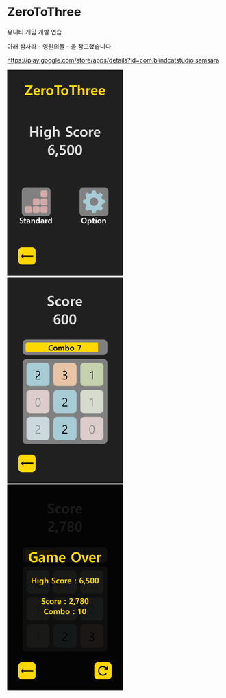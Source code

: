 # ZeroToThree

유니티 게임 개발 연습

아래 삼사라 - 영원의돌 - 을 참고했습니다

https://play.google.com/store/apps/details?id=com.blindcatstudio.samsara

![Example1.png](./Example1.png)
![Example2.png](./Example2.png)
![Example3.png](./Example3.png)
